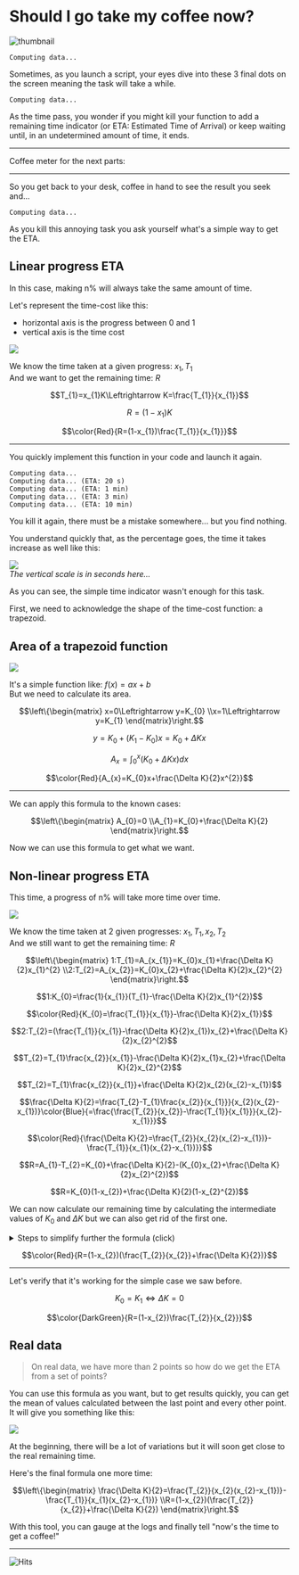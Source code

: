 # Should I go take my coffee now?

![thumbnail](thumbnail.jpg)

```
Computing data...
```

Sometimes, as you launch a script, your eyes dive into these 3 final dots on the screen meaning the task will take a while.

```
Computing data...
```

As the time pass, you wonder if you might kill your function to add a remaining time indicator (or ETA: Estimated Time of Arrival) or keep waiting until, in an undetermined amount of time, it ends.

---

Coffee meter for the next parts:  
<i class="fa-2x fas fa-coffee"></i><i class="fa-2x fas fa-coffee"></i><i class="fa-2x fas fa-coffee"></i>

---

So you get back to your desk, coffee in hand to see the result you seek and... 

```
Computing data...
```

As you kill this annoying task you ask yourself what's a simple way to get the ETA.

## Linear progress ETA

In this case, making n% will always take the same amount of time.

Let's represent the time-cost like this:
* horizontal axis is the progress between 0 and 1
* vertical axis is the time cost

![](graph1.svg)

We know the time taken at a given progress: $x_{1},T_{1}$  
And we want to get the remaining time: $R$

$$T_{1}=x_{1}K\Leftrightarrow K=\frac{T_{1}}{x_{1}}$$

$$R = (1-x_{1})K$$

$$\color{Red}{R=(1-x_{1})\frac{T_{1}}{x_{1}}}$$

---

You quickly implement this function in your code and launch it again.

```
Computing data...
Computing data... (ETA: 20 s)
Computing data... (ETA: 1 min)
Computing data... (ETA: 3 min)
Computing data... (ETA: 10 min)  
```

You kill it again, there must be a mistake somewhere... but you find nothing.

You understand quickly that, as the percentage goes, the time it takes increase as well like this:

![](graph0.svg)  
*The vertical scale is in seconds here...*

As you can see, the simple time indicator wasn't enough for this task.

First, we need to acknowledge the shape of the time-cost function: a trapezoid.

## Area of a trapezoid function

![](graph2.svg)

It's a simple function like: $f(x)=ax+b$  
But we need to calculate its area.

$$\left\{\begin{matrix}
x=0\Leftrightarrow y=K_{0}
\\x=1\Leftrightarrow y=K_{1}
\end{matrix}\right.$$

$$y=K_{0}+(K_{1}-K_{0})x=K_{0}+\Delta Kx$$

$$A_{x}=\int_{0}^{x}(K_{0}+\Delta Kx)dx$$

$$\color{Red}{A_{x}=K_{0}x+\frac{\Delta K}{2}x^{2}}$$

---

We can apply this formula to the known cases:

$$\left\{\begin{matrix}
A_{0}=0
\\A_{1}=K_{0}+\frac{\Delta K}{2}
\end{matrix}\right.$$

Now we can use this formula to get what we want.

## Non-linear progress ETA

This time, a progress of n% will take more time over time.

![](graph3.svg)

We know the time taken at 2 given progresses: $x_{1},T_{1},x_{2},T_{2}$  
And we still want to get the remaining time: $R$

$$\left\{\begin{matrix}
1:T_{1}=A_{x_{1}}=K_{0}x_{1}+\frac{\Delta K}{2}x_{1}^{2}
\\2:T_{2}=A_{x_{2}}=K_{0}x_{2}+\frac{\Delta K}{2}x_{2}^{2}
\end{matrix}\right.$$

$$1:K_{0}=\frac{1}{x_{1}}(T_{1}-\frac{\Delta K}{2}x_{1}^{2})$$

$$\color{Red}{K_{0}=\frac{T_{1}}{x_{1}}-\frac{\Delta K}{2}x_{1}}$$

$$2:T_{2}=(\frac{T_{1}}{x_{1}}-\frac{\Delta K}{2}x_{1})x_{2}+\frac{\Delta K}{2}x_{2}^{2}$$

$$T_{2}=T_{1}\frac{x_{2}}{x_{1}}-\frac{\Delta K}{2}x_{1}x_{2}+\frac{\Delta K}{2}x_{2}^{2}$$

$$T_{2}=T_{1}\frac{x_{2}}{x_{1}}+\frac{\Delta K}{2}x_{2}(x_{2}-x_{1})$$

$$\frac{\Delta K}{2}=\frac{T_{2}-T_{1}\frac{x_{2}}{x_{1}}}{x_{2}(x_{2}-x_{1})}\color{Blue}{=\frac{\frac{T_{2}}{x_{2}}-\frac{T_{1}}{x_{1}}}{x_{2}-x_{1}}}$$

$$\color{Red}{\frac{\Delta K}{2}=\frac{T_{2}}{x_{2}(x_{2}-x_{1})}-\frac{T_{1}}{x_{1}(x_{2}-x_{1})}}$$

$$R=A_{1}-T_{2}=K_{0}+\frac{\Delta K}{2}-(K_{0}x_{2}+\frac{\Delta K}{2}x_{2}^{2})$$

$$R=K_{0}(1-x_{2})+\frac{\Delta K}{2}(1-x_{2}^{2})$$

We can now calculate our remaining time by calculating the intermediate values of $K_{0}$ and $\Delta K$ but we can also get rid of the first one.

<details><summary>Steps to simplify further the formula (click)</summary><p>

$$R=(\frac{T_{1}}{x_{1}}-\frac{\Delta K}{2}x_{1})(1-x_{2})+\frac{\Delta K}{2}(1-x_{2}^{2})$$

$$R=\frac{T_{1}}{x_{1}}(1-x_{2})-\frac{\Delta K}{2}x_{1}(1-x_{2})+\frac{\Delta K}{2}(1-x_{2})(1+x_{2})$$

$$R=(1-x_{2})(\frac{T_{1}}{x_{1}}+\frac{\Delta K}{2}(1+x_{2}-x{1}))$$

$$R=(1-x_{2})(\frac{T_{1}}{x_{1}}+\color{Blue}{\frac{\frac{T_{2}}{x_{2}}-\frac{T_{1}}{x_{1}}}{x_{2}-x_{1}}}(1+x_{2}-x{1}))$$

$$R=(1-x_{2})(\frac{T_{1}}{x_{1}}(1-\frac{1+x_{2}-x_{1}}{x_{2}-x_{1}})+\frac{T_{2}}{x_{2}}\frac{1+x_{2}-x{1}}{x_{2}-x_{1}})$$

$$R=(1-x_{2})(\frac{T_{2}}{x_{2}}(1+\frac{1}{x_{2}-x_{1}})-\frac{T_{1}}{x_{1}}\frac{1}{x_{2}-x_{1}})$$

$$R=(1-x_{2})(\frac{T_{2}}{x_{2}}+\color{Blue}{\frac{\frac{T_{2}}{x_{2}}-\frac{T_{1}}{x_{1}}}{x_{2}-x_{1}}})$$

</p></details>

$$\color{Red}{R=(1-x_{2})(\frac{T_{2}}{x_{2}}+\frac{\Delta K}{2})}$$

---

Let's verify that it's working for the simple case we saw before.

$$K_{0}=K_{1}\Leftrightarrow \Delta K=0$$

$$\color{DarkGreen}{R=(1-x_{2})\frac{T_{2}}{x_{2}}}$$

## Real data

> On real data, we have more than 2 points so how do we get the ETA from a set of points?

You can use this formula as you want, but to get results quickly, you can get the mean of values calculated between the last point and every other point.
It will give you something like this:

![](graph4.svg)

At the beginning, there will be a lot of variations but it will soon get close to the real remaining time.

Here's the final formula one more time:

$$\left\{\begin{matrix}
\frac{\Delta K}{2}=\frac{T_{2}}{x_{2}(x_{2}-x_{1})}-\frac{T_{1}}{x_{1}(x_{2}-x_{1})}
\\R=(1-x_{2})(\frac{T_{2}}{x_{2}}+\frac{\Delta K}{2})
\end{matrix}\right.$$

With this tool, you can gauge at the logs and finally tell "now's the time to get a coffee!"

---

![Hits](https://hitcounter.pythonanywhere.com/count/tag.svg?url=https%3A%2F%2Fblog.klemek.fr%2F2019%2F08%2F20%2F)
